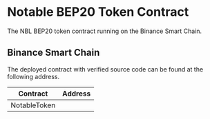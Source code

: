 # Notable BEP20 Token Contract

The NBL BEP20 token contract running on the Binance Smart Chain.

## Binance Smart Chain

The deployed contract with verified source code can be found at the following address.

Contract | Address
---|---
NotableToken | 
